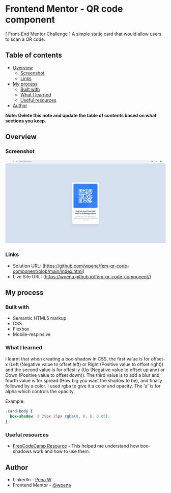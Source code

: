 # Frontend Mentor - QR code component

[ Front-End Mentor Challenge ] A simple static card that would allow users to scan a QR code.

## Table of contents

- [Overview](#overview)
  - [Screenshot](#screenshot)
  - [Links](#links)
- [My process](#my-process)
  - [Built with](#built-with)
  - [What I learned](#what-i-learned)
  - [Useful resources](#useful-resources)
- [Author](#author)

**Note: Delete this note and update the table of contents based on what sections you keep.**

## Overview

### Screenshot

![](./assets/images/qr-code-component-solution-screenshot.jpg)

### Links

- Solution URL: (https://github.com/wpena/fem-qr-code-component/blob/main/index.html)
- Live Site URL: (https://wpena.github.io/fem-qr-code-component/)

## My process

### Built with

- Semantic HTML5 markup
- CSS
- Flexbox
- Mobile-respinsive

### What I learned

I learnt that when creating a box-shadow in CSS, the first value is for offset-x (Left (Negative value to offset left) or Right (Positive value to offset right)) and the second value is for offest-y (Up (Negative value to offset up and) or Down (Positive value to offset down)). The third value is to add a blur and fourth value is for spread (How big you want the shadow to be), and finally followed by a color. I used rgba to give it a color and opacity. The 'a' is for alpha which controls the opacity.

Example: 
```css
.card-body {
  box-shadow: 0 25px 25px rgba(0, 0, 0, 0.05);
}
```

### Useful resources

- [FreeCodeCamp Resource](https://www.freecodecamp.org/news/css-box-shadow-property-with-examples/) - This helped me understand how box-shadows work and how to use them.

## Author

- LinkedIn - [Pena W](https://www.linkedin.com/in/penaw)
- Frontend Mentor - [@wpena](https://www.frontendmentor.io/profile/wpena)
